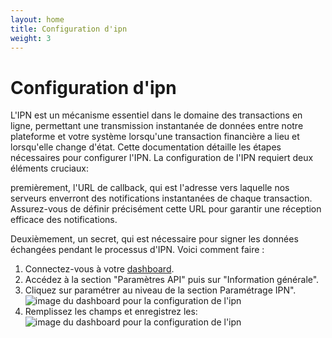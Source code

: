 ```yaml
---
layout: home
title: Configuration d'ipn 
weight: 3
---
```


# Configuration d'ipn
L'IPN est un mécanisme essentiel dans le domaine des transactions en ligne, permettant une transmission instantanée de données entre notre plateforme et votre système lorsqu'une transaction financière a lieu et lorsqu'elle change d'état. Cette documentation détaille les étapes nécessaires pour configurer l'IPN. La configuration de l'IPN requiert deux éléments cruciaux:

premièrement, l'URL de callback, qui est l'adresse vers laquelle nos serveurs enverront des notifications instantanées de chaque transaction. Assurez-vous de définir précisément cette URL pour garantir une réception efficace des notifications.

Deuxièmement, un secret, qui est nécessaire pour signer les données échangées pendant le processus d'IPN. Voici comment faire :

1. Connectez-vous à votre [dashboard](https://pay.izichange.com/login).
2. Accédez à la section "Paramètres API" puis sur "Information générale".
3. Cliquez sur paramétrer au niveau de la section Paramétrage IPN".
![image du dashboard pour la configuration de l'ipn](/cryptogateway-project/assets/images/ipn1.png)
4. Remplissez les champs et enregistrez les:
![image du dashboard pour la configuration de l'ipn](/cryptogateway-project/assets/images/ipn2.png)
